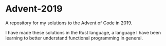 # Advent-2019
A repository for my solutions to the Advent of Code in 2019.

I have made these solutions in the Rust language, a language I have been learning to better understand functional programming in general. 
